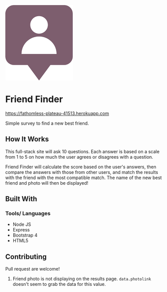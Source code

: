 ![Logo of the project](/images/friend.png)

# Friend Finder
https://fathomless-plateau-41513.herokuapp.com

Simple survey to find a new best friend.

## How It Works

This full-stack site will ask 10 questions. Each answer is based on a scale from 1 to 5 on how much the user agrees or disagrees with a question.

Friend Finder will calculate the score based on the user's answers, then compare the answers with those from other users, and match the results with the friend with the most compatible match. The name of the new best friend and photo will then be displayed!

## Built With

### Tools/ Languages
* Node JS
* Express
* Bootstrap 4
* HTML5

## Contributing
Pull request are welcome!

1. Friend photo is not displaying on the results page. `data.photolink` doesn't seem to grab the data for this value. 